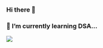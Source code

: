 ### Hi there 👋
### 🌱 I’m currently learning DSA...

![](https://komarev.com/ghpvc/?username=NishantSingh02&color=yellow&style=plastic)

<!--
**NishantSingh02/NishantSingh02** is a ✨ _special_ ✨ repository because its `README.md` (this file) appears on your GitHub profile.

Here are some ideas to get you started:

- 🔭 I’m currently working on ...
- 🌱 I’m currently learning ...
- 👯 I’m looking to collaborate on ...
- 🤔 I’m looking for help with ...
- 💬 Ask me about ...
- 📫 How to reach me: ...
- 😄 Pronouns: ...
- ⚡ Fun fact: ...
-->
